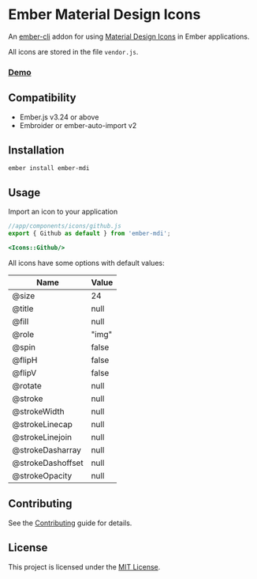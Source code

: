 Ember Material Design Icons
==============================================================================

An [ember-cli](http://www.ember-cli.com) addon for using [Material Design Icons](https://materialdesignicons.com/) in Ember applications.

All icons are stored in the file `vendor.js`.

### [Demo](https://kaermorchen.github.io/ember-mdi/)

Compatibility
------------------------------------------------------------------------------

* Ember.js v3.24 or above
* Embroider or ember-auto-import v2


Installation
------------------------------------------------------------------------------

```
ember install ember-mdi
```

Usage
------------------------------------------------------------------------------
Import an icon to your application

```js
//app/components/icons/github.js
export { Github as default } from 'ember-mdi';
```

```hbs
<Icons::Github/>
```

All icons have some options with default values:

| Name              | Value |
|-------------------|-------|
| @size             | 24    |
| @title            | null  |
| @fill             | null  |
| @role             | "img" |
| @spin             | false |
| @flipH            | false |
| @flipV            | false |
| @rotate           | null  |
| @stroke           | null  |
| @strokeWidth      | null  |
| @strokeLinecap    | null  |
| @strokeLinejoin   | null  |
| @strokeDasharray  | null  |
| @strokeDashoffset | null  |
| @strokeOpacity    | null  |


Contributing
------------------------------------------------------------------------------

See the [Contributing](CONTRIBUTING.md) guide for details.


License
------------------------------------------------------------------------------

This project is licensed under the [MIT License](LICENSE.md).
